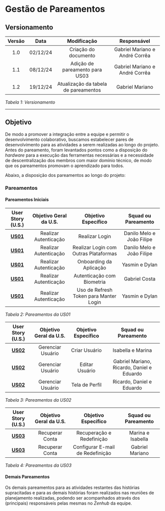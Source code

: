# Gestão de Pareamentos

## Versionamento

| **Versão** | **Data** | **Modificação** | **Responsável** |
| :-: | :-: | :-: | :-: |
| 1.0 | 02/12/24 | Criação do documento | Gabriel Mariano e André Corrêa |
| 1.1 | 08/12/24 | Adição de pareamento para US03 | Gabriel Mariano e André Corrêa |
| 1.2 | 19/12/24 | Atualização da tabela de pareamentos | Gabriel Mariano |

*Tabela 1: Versionamento*

---

## Objetivo

De modo a promover a integração entre a equipe e permitir o desenvolvimento colaborativo, buscamos estabelecer pares de desenvolvimento para as atividades a serem realizadas ao longo do projeto. Antes do pareamento, foram levantados pontos como a disposição do *hardware* para a execução das ferramentas necessárias e a necessidade de descentralização dos membros com maior domínio técnico, de modo que os pareamentos promovam o aprendizado para todos.

Abaixo, a disposição dos pareamentos ao longo do projeto:

### Pareamentos

#### Pareamentos Iniciais

| **User Story (U.S.)** | **Objetivo Geral da U.S.** | **Objetivo Específico** | **Squad** ou **Pareamento** |
| :-: | :-: | :-: | :-: |
| [**US01**](https://github.com/fga-eps-mds/2024.2-ARANDU-DOC/issues/58) | Realizar Autenticação | Realizar Login | Danilo Melo e João Filipe |
| [**US01**](https://github.com/fga-eps-mds/2024.2-ARANDU-DOC/issues/58) | Realizar Autenticação | Realizar Login com Outras Plataformas | Danilo Melo e João Filipe |
| [**US01**](https://github.com/fga-eps-mds/2024.2-ARANDU-DOC/issues/58) | Realizar Autenticação | Onboarding da Aplicação | Yasmin e Dylan |
| [**US01**](https://github.com/fga-eps-mds/2024.2-ARANDU-DOC/issues/58) | Realizar Autenticação | Autenticação com Biometria | Gabriel Costa |
| [**US01**](https://github.com/fga-eps-mds/2024.2-ARANDU-DOC/issues/58) | Realizar Autenticação | Uso de Refresh Token para Manter Login | Yasmin e Dylan |

*Tabela 2: Pareamentos da US01*

| **User Story (U.S.)** | **Objetivo Geral da U.S.** | **Objetivo Específico** | **Squad** ou **Pareamento** |
| :-: | :-: | :-: | :-: |
| [**US02**](https://github.com/fga-eps-mds/2024.2-ARANDU-DOC/issues/59) | Gerenciar Usuário | Criar Usuário | Isabella e Marina |
| [**US02**](https://github.com/fga-eps-mds/2024.2-ARANDU-DOC/issues/59) | Gerenciar Usuário | Editar Usuário | Gabriel Mariano, Ricardo, Daniel e Eduardo |
| [**US02**](https://github.com/fga-eps-mds/2024.2-ARANDU-DOC/issues/59) | Gerenciar Usuário | Tela de Perfil | Ricardo, Daniel e Eduardo |

*Tabela 3: Pareamentos da US02*

| **User Story (U.S.)** | **Objetivo Geral da U.S.** | **Objetivo Específico** | **Squad** ou **Pareamento** |
| :-: | :-: | :-: | :-: |
| [**US03**](https://github.com/fga-eps-mds/2024.2-ARANDU-DOC/issues/60) | Recuperar Conta | Recuperação e Redefinição | Marina e Isabella |
| [**US03**](https://github.com/fga-eps-mds/2024.2-ARANDU-DOC/issues/60) | Recuperar Conta | Configurar E-mail de Redefinição | Gabriel Mariano |

*Tabela 4: Pareamentos da US03*

#### Demais Pareamentos

Os demais pareamentos para as atividades restantes das histórias supracitadas e para as demais histórias foram realizados nas reuniões de planejamento realizadas, podendo ser acompanhados através dos (principais) responsáveis pelas mesmas no *Zenhub* da equipe.

<!--
| [**US04**](https://github.com/fga-eps-mds/2024.2-ARANDU-DOC/issues/66) | Acessar Disciplinas | a definir | a definir |
| [**US05**](https://github.com/fga-eps-mds/2024.2-ARANDU-DOC/issues/64) | Acessar Jornadas | a definir | a definir |
| [**US06**](https://github.com/fga-eps-mds/2024.2-ARANDU-DOC/issues/65) | Acessar Trilhas | a definir | a definir |
| [**US07**](https://github.com/fga-eps-mds/2024.2-ARANDU-DOC/issues/63) | Acessar Conteúdo | a definir | a definir |
| [**US08**](https://github.com/fga-eps-mds/2024.2-ARANDU-DOC/issues/69) | Ingressar em Disciplina | a definir | a definir |
| [**US09**](https://github.com/fga-eps-mds/2024.2-ARANDU-DOC/issues/67) | Ingressar em Jornada | a definir | a definir |
| [**US10**](https://github.com/fga-eps-mds/2024.2-ARANDU-DOC/issues/71) | Gerenciar Área de Conhecimento | a definir | a definir |
| [**US11**](https://github.com/fga-eps-mds/2024.2-ARANDU-DOC/issues/73) | Ingressar em Área de Conhecimento | a definir | a definir |
| [**US12**](https://github.com/fga-eps-mds/2024.2-ARANDU-DOC/issues/75) | Gerenciar *Dashboard* de Estatísticas | a definir | a definir |
| [**US13**](https://github.com/fga-eps-mds/2024.2-ARANDU-DOC/issues/76) | Visualizar Estatísticas de Progresso | a definir | a definir |
| [**US14**](https://github.com/fga-eps-mds/2024.2-ARANDU-DOC/issues/77) | Integrar Gráfico Interativo | a definir | a definir |
| [**US15**](https://github.com/fga-eps-mds/2024.2-ARANDU-DOC/issues/78) | Acessar Gráfico Interativo | a definir | a definir |
| [**US16**](https://github.com/fga-eps-mds/2024.2-ARANDU-DOC/issues/81) | Enviar Notificação para o Usuário | a definir | a definir |
| [**US17**](https://github.com/fga-eps-mds/2024.2-ARANDU-DOC/issues/82) | Enviar Notificação para o *Admin* | a definir | a definir |
-->

